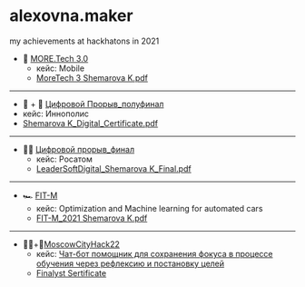 # alexovna.maker
my achievements at hackhatons in 2021

 - 🤖 [MORE.Tech 3.0](https://moretech.vtb.ru)
   - кейс: Mobile
   - [MoreTech 3 Shemarova K.pdf](https://github.com/ALEXOVNA/alexovna.maker/files/7804987/MoreTech.3.Shemarova.K.pdf)
 ---
 -  🌾 + 📸 [Цифровой Прорыв_полуфинал](https://leadersofdigital.ru/event/63012/case/1090874)
   - кейс: Иннополис
   - [Shemarova K_Digital_Сertificate.pdf](https://github.com/ALEXOVNA/alexovna.maker/files/7804992/Shemarova.K_Digital_.ertificate.pdf)
---
 - 🕵️‍♀️ [Цифровой прорыв_финал](https://leadersofdigital.ru/event/1109435/case/1118235)
   -  кейс: Росатом
   -  [LeaderSoftDigital_Shemarova K_Final.pdf](https://github.com/ALEXOVNA/alexovna.maker/files/7804982/LeaderSoftDigital_Shemarova.K_Final.pdf)
 ---
 - 🏎️ [FIT-M](https://fit-m.org)
   -  кейс: Optimization and Machine learning for automated cars
   -  [FIT-M_2021 Shemarova K.pdf](https://github.com/ALEXOVNA/alexovna.maker/files/7804986/FIT-M_2021.Shemarova.K.pdf)

--- 
 - 🧑‍🎓+🦿[MoscowCityHack22](https://moscityhack2022.innoagency.ru)
   -  кейс: [Чат-бот помощник для сохранения фокуса в процессе обучения через рефлексию и постановку целей](https://moscityhack2022.innoagency.ru/05/)
   -  [Finalyst Sertificate](https://github.com/ALEXOVNA/alexovna.maker/blob/main/Сертификат%20финалиста.pdf)



